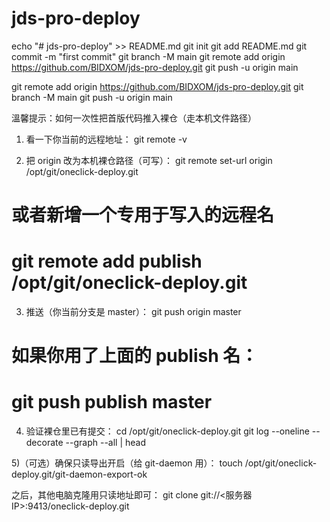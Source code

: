 # jds-pro-deploy

echo "# jds-pro-deploy" >> README.md
git init
git add README.md
git commit -m "first commit"
git branch -M main
git remote add origin https://github.com/BIDXOM/jds-pro-deploy.git
git push -u origin main

git remote add origin https://github.com/BIDXOM/jds-pro-deploy.git
git branch -M main
git push -u origin main



溫馨提示：如何一次性把首版代码推入裸仓（走本机文件路径）
1.	看一下你当前的远程地址：
 git remote -v

2.	把 origin 改为本机裸仓路径（可写）：
git remote set-url origin /opt/git/oneclick-deploy.git
# 或者新增一个专用于写入的远程名
# git remote add publish /opt/git/oneclick-deploy.git

3.	推送（你当前分支是 master）：
git push origin master
# 如果你用了上面的 publish 名：
# git push publish master

4.	验证裸仓里已有提交：
cd /opt/git/oneclick-deploy.git
git log --oneline --decorate --graph --all | head

5)（可选）确保只读导出开启（给 git-daemon 用）：
touch /opt/git/oneclick-deploy.git/git-daemon-export-ok

之后，其他电脑克隆用只读地址即可：
git clone git://<服务器IP>:9413/oneclick-deploy.git

